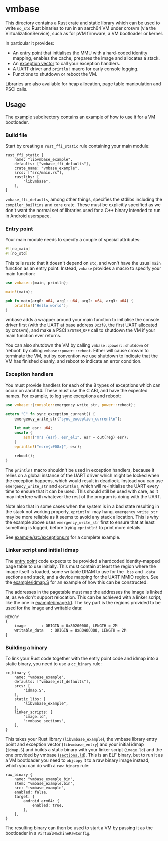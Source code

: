 # vmbase

This directory contains a Rust crate and static library which can be used to write `no_std` Rust
binaries to run in an aarch64 VM under crosvm (via the VirtualizationService), such as for pVM
firmware, a VM bootloader or kernel.

In particular it provides:

- An [entry point](entry.S) that initialises the MMU with a hard-coded identity mapping, enables the
  cache, prepares the image and allocates a stack.
- An [exception vector](exceptions.S) to call your exception handlers.
- A UART driver and `println!` macro for early console logging.
- Functions to shutdown or reboot the VM.

Libraries are also available for heap allocation, page table manipulation and PSCI calls.

## Usage

The [example](example/) subdirectory contains an example of how to use it for a VM bootloader.

### Build file

Start by creating a `rust_ffi_static` rule containing your main module:

```soong
rust_ffi_static {
    name: "libvmbase_example",
    defaults: ["vmbase_ffi_defaults"],
    crate_name: "vmbase_example",
    srcs: ["src/main.rs"],
    rustlibs: [
        "libvmbase",
    ],
}
```

`vmbase_ffi_defaults`, among other things, specifies the stdlibs including the `compiler_builtins`
and `core` crate. These must be explicitly specified as we don't want the normal set of libraries
used for a C++ binary intended to run in Android userspace.

### Entry point

Your main module needs to specify a couple of special attributes:

```rust
#![no_main]
#![no_std]
```

This tells rustc that it doesn't depend on `std`, and won't have the usual `main` function as an
entry point. Instead, `vmbase` provides a macro to specify your main function:

```rust
use vmbase::{main, println};

main!(main);

pub fn main(arg0: u64, arg1: u64, arg2: u64, arg3: u64) {
    println!("Hello world");
}
```

vmbase adds a wrapper around your main function to initialise the console driver first (with the
UART at base address `0x3f8`, the first UART allocated by crosvm), and make a PSCI `SYSTEM_OFF` call
to shutdown the VM if your main function ever returns.

You can also shutdown the VM by calling `vmbase::power::shutdown` or 'reboot' by calling
`vmbase::power::reboot`. Either will cause crosvm to terminate the VM, but by convention we use
shutdown to indicate that the VM has finished cleanly, and reboot to indicate an error condition.

### Exception handlers

You must provide handlers for each of the 8 types of exceptions which can occur on aarch64. These
must use the C ABI, and have the expected names. For example, to log sync exceptions and reboot:

```rust
use vmbase::{console::emergency_write_str, power::reboot};

extern "C" fn sync_exception_current() {
    emergency_write_str("sync_exception_current\n");

    let mut esr: u64;
    unsafe {
        asm!("mrs {esr}, esr_el1", esr = out(reg) esr);
    }
    eprintln!("esr={:#08x}", esr);

    reboot();
}
```

The `println!` macro shouldn't be used in exception handlers, because it relies on a global instance
of the UART driver which might be locked when the exception happens, which would result in deadlock.
Instead you can use `emergency_write_str` and `eprintln!`, which will re-initialise the UART every
time to ensure that it can be used. This should still be used with care, as it may interfere with
whatever the rest of the program is doing with the UART.

Note also that in some cases when the system is in a bad state resulting in the stack not working
properly, `eprintln!` may hang. `emergency_write_str` may be more reliable as it seems to avoid
any stack allocation. This is why the example above uses `emergency_write_str` first to ensure that
at least something is logged, before trying `eprintln!` to print more details.

See [example/src/exceptions.rs](examples/src/exceptions.rs) for a complete example.

### Linker script and initial idmap

The [entry point](entry.S) code expects to be provided a hardcoded identity-mapped page table to use
initially. This must contain at least the region where the image itself is loaded, some writable
DRAM to use for the `.bss` and `.data` sections and stack, and a device mapping for the UART MMIO
region. See the [example/idmap.S](example/idmap.S) for an example of how this can be constructed.

The addresses in the pagetable must map the addresses the image is linked at, as we don't support
relocation. This can be achieved with a linker script, like the one in
[example/image.ld](example/image.ld). The key part is the regions provided to be used for the image
and writable data:

```ld
MEMORY
{
	image		: ORIGIN = 0x80200000, LENGTH = 2M
	writable_data	: ORIGIN = 0x80400000, LENGTH = 2M
}
```

### Building a binary

To link your Rust code together with the entry point code and idmap into a static binary, you need
to use a `cc_binary` rule:

```soong
cc_binary {
    name: "vmbase_example",
    defaults: ["vmbase_elf_defaults"],
    srcs: [
        "idmap.S",
    ],
    static_libs: [
        "libvmbase_example",
    ],
    linker_scripts: [
        "image.ld",
        ":vmbase_sections",
    ],
}
```

This takes your Rust library (`libvmbase_example`), the vmbase library entry point and exception
vector (`libvmbase_entry`) and your initial idmap (`idmap.S`) and builds a static binary with your
linker script (`image.ld`) and the one provided by vmbase ([`sections.ld`](sections.ld)). This is an
ELF binary, but to run it as a VM bootloader you need to `objcopy` it to a raw binary image instead,
which you can do with a `raw_binary` rule:

```soong
raw_binary {
    name: "vmbase_example_bin",
    stem: "vmbase_example.bin",
    src: ":vmbase_example",
    enabled: false,
    target: {
        android_arm64: {
            enabled: true,
        },
    },
}
```

The resulting binary can then be used to start a VM by passing it as the bootloader in a
`VirtualMachineRawConfig`.
